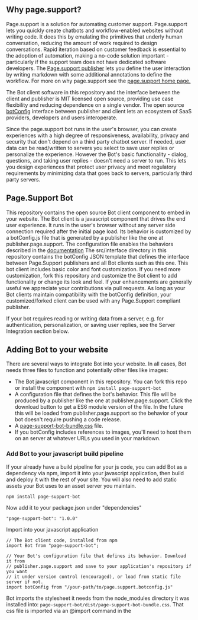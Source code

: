 ## Why page.support?

Page.support is a solution for automating customer support. Page.support lets you quickly create chatbots and workflow-enabled websites without writing code. It does this by emulating the primitives that underly human conversation, reducing the amount of work required to design conversations. Rapid iteration based on customer feedback is essential to the adoption of automation, making a no-code solution important - particularly if the support team does not have dedicated software developers. The [Page.support publisher](https://publisher.page.support) lets you define the user interaction by writing markdown with some additional annotations to define the workflow. For more on why page.support see the [page.support home page.](https://page.support)

The Bot client software in this repository and the interface between the client and publisher is MIT licensed open source, providing use case flexibility and reducing dependence on a single vendor. The open source [botConfig](https://github.com/page-support/bot/src/state/botConfig.js) interface between publisher and client lets an ecosystem of SaaS providers, developers and users interoperate. 

Since the page.support bot runs in the user's browser, you can create experiences with a high degree of responsiveness, availability, privacy and security that don't depend on a third party chatbot server. If needed, user data can be read/written to servers you select to save user replies or personalize the experience. However the Bot's basic functionality - dialog, questions, and taking user replies - doesn't need a server to run. This lets you design experiences that protect user privacy and meet regulatory requirements by minimizing data that goes back to servers, particularly third party servers.

## Page.Support Bot 

This repository contains the open source Bot client component to embed in your website. The Bot client is a javascript component that drives the end user experience. It runs in the user's browser without any server side connection required after the initial page load. Its behavior is customized by a botConfig.js file that is generated by a publisher like the one at publisher.page.support. The configuration file enables the behaviors described in the [documentation](https://page.support/documentation) The src/interface directory in this repository contains the botConfig JSON template that defines the interface between Page.Support publishers and all Bot clients such as this one. This bot client includes basic color and font customization. If you need more customization, fork this repository and customize the Bot client to add functionality or change its look and feel. If your enhancements are generally useful we appreciate your contributions via pull requests. As long as your Bot clients maintain compatibility with the botConfig definition, your customized/forked client can be used with any Page.Support compliant publisher.

If your bot requires reading or writing data from a server, e.g. for authentication, personalization, or saving user replies, see the Server Integration section below.


## Adding Bot to your website

There are several ways to integrate Bot into your website. In all cases, Bot needs three files to function and potentially other files like images:

* The Bot javascript component in this repository. You can fork this repo or install the component with `npm install page-support-bot`
* A configuration file that defines the bot's behavior. This file will be produced by a publisher like the one at publisher.page.support. Click the download button to get a ES6 module version of the file. In the future this will be loaded from publisher.page.support so the behavior of your bot doesn't require pushing a code release.
* A [page-support-bot-bundle.css](https://github.com/page-support/bot/dist/page-support-bot-bundle.css) file. 
* If you botConfig includes references to images, you'll need to host them on an server at whatever URLs you used in your markdown.

### Add Bot to your javascript build pipeline

 If your already have a build pipeline for your js code, you can add Bot as a dependency via npm, import it into your javascript application, then build and deploy it with the rest of your site. You will also need to add static assets your Bot uses to an asset server you maintain.  

```
npm install page-support-bot
```

Now add it to your package.json under "dependencies"

```
"page-support-bot": "1.0.0"
```

Import into your javascript application

```
// The Bot client code, installed from npm
import Bot from "page-support-bot"; 

// Your Bot's configuration file that defines its behavior. Download it from  
// publisher.page.support and save to your application's repository if you want 
// it under version control (encouraged), or load from static file server if not. 
import botConfig from "/your-path/to/page.support.botconfig.js"
```

Bot imports the stylesheet it needs from the node_modules directory it was 
installed into: `page-support-bot/dist/page-support-bot-bundle.css`. 
That css file is imported via an @import command in the <style> section of Bot.svelte. 
Your bundler should compile that file along with the rest of your site's css 
into one file so no <link> to that file is needed.

In your HTML we can now add the Bot component

```
<Bot propBotConfig={botConfig} 
     bind:this={botBinding} 
     localStorageKey={localStorageKey} 
/> 
```

Bot supports the following props:

* botConfig is the js object imported earlier in your app. Its optional if you are using startNewConversation(botConfig) to initiate Bot. Otherwise required.
* bind:this={botBinding} is an optional reference to this bot that lets you call functions in the Bot, such as starting a new conversation. If you are not calling startNewConversation() or some other function exported by Bot its not needed. 
* propGetConfigFromRemote is a optional boolean that is not currently supported - in the future this will let you specify a remote URL from which load the bot definition.
* localStorageKey is the unique key Bot will use to preserve each user's conversation state in the browser. This should be a String unique to each bot in your domain. You can have multiple Bots per domain as long as they have unique keys. This prop is required.
* waitForStartNewConversation is an optional Boolean that defaults to false. If set to true, it tells this component to display nothing until startNewConversation() is called. This allows <Bot> to be added to the DOM without rendering anything. Its binding will be available, which lets the containing site call startNewConversation.

The bot component uses the Svelte javascript framework and tailwindcss framework. See the rollup.config.js, tailwind.config.js, babel.config.js and postcss.config.js files for build configuration requirements.


### Add Bot as an iife file to your HTML

If you don't have a js build pipeline, perhaps because your website is server side rendered, like a Rails app or third party web host, you can add Bot as an iife file. This scenario also requires you to host static assets like css files and images on a server or storage bucket you control.

Add the [page.support.min.js](https://github.com/page-support/bot/dist/page.support.min.js), [page-support-bot-bundle.css](https://github.com/page-support/bot/dist/page-support-bot-bundle.css), and page.support.botconfig.js files to the page where you want to your users to see the bot.

```
<script src="/page.support.min.js" ></script>
<link rel="stylesheet" type="text/css" href="/page-support-bot-bundle.css" />

<script type="module"> 

// Import your Bot client definition.
// 1. download the botconfig file from publisher.page.support 
// 2. save it to your application's repository if you want it under
// version control, or load from static file server if not
import botConfig from "/path/to/page.support.botconfig.js"

let bot;
document.addEventListener("DOMContentLoaded", function() {
    if (document.getElementById('bot')) {
      // PageSupportBot is the name of the var in the iife function 
      // Bot is the constructor it exports.   
      bot = new PageSupportBot.Bot({
        target: document.getElementById('bot'),
        props: {
          propBotConfig: botConfig,
          localStorageKey: 'botNumberOne'
        }
      });
    } 
})

</script>

<div id="bot"></div>

```


### Add static assets - images and css
Any static assets referred to in your bot's markdown, such as image tags, must be uploaded to the URLs you added to the markdown. At this time page.support doesn't maintain any static asset servers, so add static assets to your storage bucket or website public directory.  

Don't forget to add the [page-support-bot-bundle.css](https://github.com/page-support/bot/dist/page-support-bot-bundle.css) file in this repository to the public folder of your web server as described previously.


### Conversation initialization
When your user first loads the page, the Bot will display and start a new conversation by default. Bot will maintain conversation state across page reloads in a tab by using sessionStorage. Closing the tab will end the conversation. 

If you want to give your web application control over when the Bot displays, use your web framework's conditional loading/display - usually some type of if block.

If you want give your web application control over starting and restarting a conversation, use `botBinding.startNewConversation(botConfig);` to start a new conversation with the passed in configuration. It also lets you give the user control over when to engage with the bot instead of launching it by default.


### Testing
This component includes setup files to perform visual testing in [Storybook](https://storybook.js.org). See the /.storybook directory in this repository for Storybook setup, and the ui/Bot.stories.js file for user stories and their test files. Since Bot is a component rather than a fully functioning website, Storybook provides an environment to test the component across different user stories without having to first do an integration with your website.

Install Storybook, then type `npm run storybook` when in this repository's parent directory then open Storybook at localhost:6006

For automated tests, this component uses Jest. To run automated tests of dialog.js and lower level functions, see tests under src/dialog/tests and follow the instructions in the test file. Tests are sparse now, feel free to submit more with pull requests.

### Customizing and Building
If you make modifications to the Bot then want to deploy the changes to your website, run `$ npm run build` which will drop three files in the /dist directory:

- index.mjs is an ES6 module file for importation into your build.   
- index.min.js is a IIFE file for websites that do not use a modern build

### Server integration and Data Persistence

By default Bot only relies on the botConfig to drive its behavior so doesn't need to talk to a server. However if you want to personalize Bot's behavior, for example by loading user data, we will be adding simple integrations with arbitrary URLs and APIs in the next release. Those integrations will also enable saving user replies to an API on your server. 

If you want to do this now, you can customize the bot to 
load user data. Call out to your server right before the loadUI() function in Bot.svelte. To save individual user replies see the saveReply() function in dialog.js. To save an updated version of the entire conversation after every user reply see 
saveConversation() in state.js. 

### Versioning and Compatibility
The bot client and the botConfig file it uses must be on the same major version. The version of the bot client is the same as the version in package.json, and there's a check in state.js's versionCompatible() that will surface a user-visible error if bot reads a botConfig that's not compatible. botConfig files also have a version property that is used to determine compatibility. If you are adding the bot client to your website with your own build pipeline,ensure that the botConfigVersion constant in state.js is set to the same major version as the botConfig files you plan to use with the client. (and of course make whatever updates to the code you need to maintain compatibility) If you are adding bot client by copying in the index.min.js file the version will already be set by the rollup build process.
